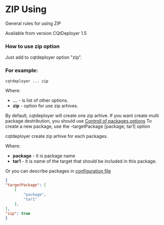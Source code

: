 # ZIP Using

General rules for using ZIP


Available from version CQtDeployer 1.5

### How to use zip option

Just add to cqtdeployer option "zip".

### For example:

```bash
cqtdeployer ... zip
```

Where:
* **...** - is list of other options.
* **zip** - option for use zip arhives.


By default, cqtdeployer will create one zip arhive.
If you want create multi package destribution, you should use [Controll of packages options](Options.md)
To create a new package, use the -targetPackage [package; tar1] option

cqtdeployer create zip arhive for each packages.

Where:

* **package** - it is package name
* **tar1** - it is name of the target that should be included in this package.

Or you can describe packages in [configuration file](DeployConfigFile.md)


```json
{
"targetPackage": [
    [
        "package",
        "tar1"
    ],
],
"zip": true
}
```
